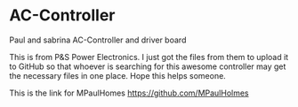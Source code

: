 # AC-Controller
Paul and sabrina AC-Controller and driver board


This is from P&S Power Electronics. I just got the files from them to upload it to GitHub so that whoever is searching for this awesome controller may get the necessary files in one place. Hope this helps someone.


This is the link for MPaulHomes https://github.com/MPaulHolmes
